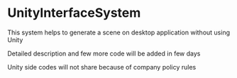 # UnityInterfaceSystem
 
This system helps to generate a scene on desktop application without using Unity

Detailed description and few more code will be added in few days

Unity side codes will not share because of company policy rules

